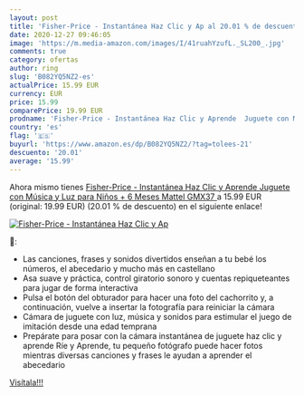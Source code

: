 ```yaml
---
layout: post
title: 'Fisher-Price - Instantánea Haz Clic y Ap al 20.01 % de descuento'
date: 2020-12-27 09:46:05
image: 'https://m.media-amazon.com/images/I/41ruahYzufL._SL200_.jpg'
comments: true
category: ofertas
author: ring
slug: 'B082YQ5NZ2-es'
actualPrice: 15.99 EUR
currency: EUR
price: 15.99
comparePrice: 19.99 EUR
prodname: 'Fisher-Price - Instantánea Haz Clic y Aprende  Juguete con Música y Luz para Niños + 6 Meses  Mattel GMX37 '
country: 'es'
flag: '🇪🇸'
buyurl: 'https://www.amazon.es/dp/B082YQ5NZ2/?tag=tolees-21'
descuento: '20.01'
average: '15.99'
---
```


Ahora mismo tienes [Fisher-Price - Instantánea Haz Clic y Aprende  Juguete con Música y Luz para Niños + 6 Meses  Mattel GMX37 ](https://www.amazon.es/dp/B082YQ5NZ2/?tag=tolees-21) a 15.99 EUR (original: 19.99 EUR) (20.01 %  de descuento) en el siguiente enlace!

[![Fisher-Price - Instantánea Haz Clic y Ap](https://m.media-amazon.com/images/I/41ruahYzufL._SL200_.jpg)](https://www.amazon.es/dp/B082YQ5NZ2/?tag=tolees-21)

🔎:

- Las canciones, frases y sonidos divertidos enseñan a tu bebé los números, el abecedario y mucho más en castellano
- Asa suave y práctica, control giratorio sonoro y cuentas repiqueteantes para jugar de forma interactiva
- Pulsa el botón del obturador para hacer una foto del cachorrito y, a continuación, vuelve a insertar la fotografía para reiniciar la cámara
- Cámara de juguete con luz, música y sonidos para estimular el juego de imitación desde una edad temprana
- Prepárate para posar con la cámara instantánea de juguete haz clic y aprende Ríe y Aprende, tu pequeño fotógrafo puede hacer fotos mientras diversas canciones y frases le ayudan a aprender el abecedario

[Visítala!!!](https://www.amazon.es/dp/B082YQ5NZ2/?tag=tolees-21)
